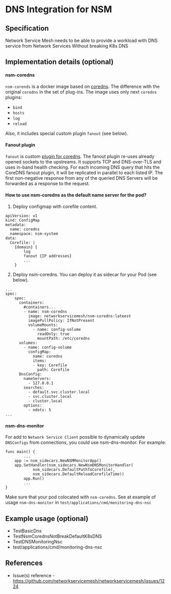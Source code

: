 DNS Integration for NSM
============================

Specification
-------------

Network Service Mesh needs to be able to provide a workload with DNS service from Network Services Without breaking K8s DNS

Implementation details (optional)
---------------------------------

#### nsm-coredns
`nsm-corends` is a docker image based on [coredns](https://github.com/coredns/coredns.io/blob/master/content/manual/what.md). The difference with the original `coredns` in the set of plug-ins. 
The image uses only next `coredns` plugins:
* `bind`
* `hosts`
* `log`
* `reload`

Also, it includes special custom plugin `fanout` (see below).	
#### Fanout plugin
`fanout` is custom [plugin for coredns](https://coredns.io/manual/plugins/).
The fanout plugin re-uses already opened sockets to the upstreams. It supports TCP and DNS-over-TLS and uses in-band health checking. 
For each incoming DNS query that hits the CoreDNS fanout plugin, it will be replicated in parallel to each listed IP. The first non-negative response from any of the queried DNS Servers will be forwarded as a response to the request.

#### How to use nsm-coredns as the default name server for the pod?
1) Deploy configmap with corefile content.
```
apiVersion: v1
kind: ConfigMap
metadata:
  name: coredns
  namespace: nsm-system
data:
  Corefile: |
    {domain} {
        log
        fanout {IP addresses}
        ...
    }
```
2) Deploy nsm-coredns. You can deploy it as sidecar for your Pod (see below).
```
...
spec:
    spec:
      containers:
        #containers...
        - name: nsm-coredns
          image: networkservicemesh/nsm-coredns:lateest
          imagePullPolicy: IfNotPresent
          volumeMounts: 
            - name: config-volume
              readOnly: true
              mountPath: /etc/coredns
      volumes:
        - name: config-volume
          configMap:
            name: coredns
            items:
            - key: Corefile
              path: Corefile
      DnsConfig:
        nameServers:
          - 127.0.0.1
        searches:
          - default.svc.cluster.local
          - svc.cluster.local
          - cluster.local
        options:
          - ndots: 5
...
```
#### nsm-dns-monitor
For add to `Network Service Client` possible to dynamically update `DNSConfigs` from connections, you could use nsm-dns-monitor. For example:
```
func main() {
        ...
	app := nsm_sidecars.NewNSMMonitorApp()
	app.SetHandler(nsm_sidecars.NewNsmDNSMonitorHandler(
			nsm_sidecars.DefaultPathToCorefile),
			nsm_sidecars.DefaultReloadCorefileTime))
        app.Run()	
        ...
}
``` 
Make sure that your pod colocated with `nsm-coredns`. 
See at example of usage `nsm-dns-monitor` in `test/applications/cmd/monitoring-dns-nsc`

Example usage (optional)
------------------------

* TestBasicDns
* TestNsmCorednsNotBreakDefaultK8sDNS
* TestDNSMonitoringNsc
* test/applications/cmd/monitoring-dns-nsc

References
----------
* Issue(s) reference - https://github.com/networkservicemesh/networkservicemesh/issues/1224

